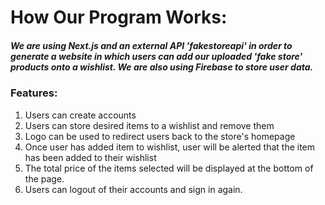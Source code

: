 # How Our Program Works:

##### We are using Next.js and an external API 'fakestoreapi' in order to generate a website in which users can add our uploaded 'fake store' products onto a wishlist. We are also using Firebase to store user data.

### Features:

1.  Users can create accounts
2.  Users can store desired items to a wishlist and remove them
3.  Logo can be used to redirect users back to the store's homepage
4.  Once user has added item to wishlist, user will be alerted that the item has been added to their wishlist
5.  The total price of the items selected will be displayed at the bottom of the page.
6.  Users can logout of their accounts and sign in again.
